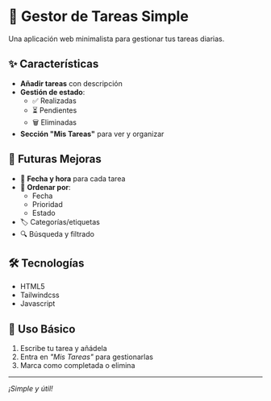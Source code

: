 # 📝 Gestor de Tareas Simple  

Una aplicación web minimalista para gestionar tus tareas diarias.  

## ✨ Características  

- **Añadir tareas** con descripción  
- **Gestión de estado**:  
  - ✅ Realizadas  
  - ⏳ Pendientes  
  - 🗑️ Eliminadas  
- **Sección "Mis Tareas"** para ver y organizar  

## 🚀 Futuras Mejoras  

- 📅 **Fecha y hora** para cada tarea  
- 🔄 **Ordenar por**:  
  - Fecha  
  - Prioridad  
  - Estado  
- 🏷️ Categorías/etiquetas  
- 🔍 Búsqueda y filtrado  

## 🛠️ Tecnologías  

- HTML5
- Tailwindcss
- Javascript

## 📌 Uso Básico  

1. Escribe tu tarea y añádela  
2. Entra en *"Mis Tareas"* para gestionarlas  
3. Marca como completada o elimina  

---  
*¡Simple y útil!*  
